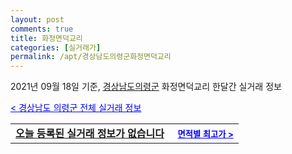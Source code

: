 ```yaml
---
layout: post
comments: true
title: 화정면덕교리
categories: [실거래가]
permalink: /apt/경상남도의령군화정면덕교리
---
```


2021년 09월 18일 기준, <a href="/apt/경상남도의령군">경상남도의령군</a> 화정면덕교리 한달간 실거래 정보

<a style="color: blue;" href="/apt/경상남도의령군">< 경상남도 의령군 전체 실거래 정보</a>
<!---- start ---->
<table>
  <tr>
    <td colspan="4" style="font-weight: bold;"><a href="/apt/경상남도의령군화정면덕교리{name_without_space}">오늘 등록된 실거래 정보가 없습니다</a> &nbsp;&nbsp;&nbsp; <a style="color: blue; font-size: smaller;" href="/apt/경상남도의령군화정면덕교리{name_without_space}">면적별 최고가 ></a></td>
  </tr>
    
</table>
<!---- end ---->
    